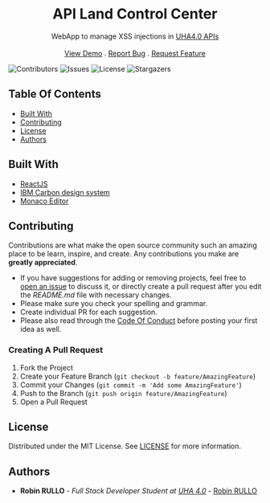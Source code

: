 <p align="center">
  <h1 align="center">API Land Control Center</h3>
  <p align="center">
    WebApp to manage XSS injections in <a href="https://filrouge.uha4point0.fr/v2">UHA4.0 APIs</a>
    <br/>
    <br/>
    <a href="https://github.com/robinrullo/api-land-control-center">View Demo</a>
    .
    <a href="https://github.com/robinrullo/api-land-control-center/issues">Report Bug</a>
    .
    <a href="https://github.com/robinrullo/api-land-control-center/issues">Request Feature</a>
  </p>
</p>

![Contributors](https://img.shields.io/github/contributors/robinrullo/api-land-control-center?color=dark-green) ![Issues](https://img.shields.io/github/issues/robinrullo/api-land-control-center) ![License](https://img.shields.io/github/license/robinrullo/api-land-control-center) ![Stargazers](https://img.shields.io/github/stars/robinrullo/api-land-control-center?style=social)

## Table Of Contents

* [Built With](#built-with)
* [Contributing](#contributing)
* [License](#license)
* [Authors](#authors)

## Built With

* [ReactJS](https://reactjs.org/)
* [IBM Carbon design system](https://carbondesignsystem.com/)
* [Monaco Editor](https://microsoft.github.io/monaco-editor/)

## Contributing

Contributions are what make the open source community such an amazing place to be learn, inspire, and create. Any contributions you make are **greatly appreciated**.
* If you have suggestions for adding or removing projects, feel free to [open an issue](https://github.com/robinrullo/api-land-control-center/issues/new) to discuss it, or directly create a pull request after you edit the *README.md* file with necessary changes.
* Please make sure you check your spelling and grammar.
* Create individual PR for each suggestion.
* Please also read through the [Code Of Conduct](https://github.com/robinrullo/api-land-control-center/blob/main/CODE_OF_CONDUCT.md) before posting your first idea as well.

### Creating A Pull Request

1. Fork the Project
2. Create your Feature Branch (`git checkout -b feature/AmazingFeature`)
3. Commit your Changes (`git commit -m 'Add some AmazingFeature'`)
4. Push to the Branch (`git push origin feature/AmazingFeature`)
5. Open a Pull Request

## License

Distributed under the MIT License. See [LICENSE](https://github.com/robinrullo/api-land-control-center/blob/main/LICENCE.md) for more information.

## Authors

* **Robin RULLO** - *Full Stack Developer Student at <a href="https://www.uha4point0.fr/">UHA 4.0</a>* - [Robin RULLO](https://github.com/robinrullo/)
